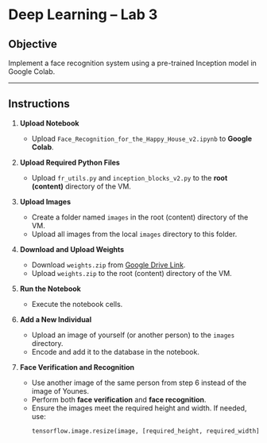 # Deep Learning – Lab 3

## **Objective**
Implement a face recognition system using a pre-trained Inception model in Google Colab.

---

## **Instructions**

1. **Upload Notebook**  
   - Upload `Face_Recognition_for_the_Happy_House_v2.ipynb` to **Google Colab**.

2. **Upload Required Python Files**  
   - Upload `fr_utils.py` and `inception_blocks_v2.py` to the **root (content)** directory of the VM.

3. **Upload Images**  
   - Create a folder named `images` in the root (content) directory of the VM.
   - Upload all images from the local `images` directory to this folder.

4. **Download and Upload Weights**  
   - Download `weights.zip` from [Google Drive Link](https://drive.google.com/drive/folders/1IExxks0GFQCCj6z8Wh0lWxW7NRndclZS?usp=sharing).
   - Upload `weights.zip` to the root (content) directory of the VM.

5. **Run the Notebook**  
   - Execute the notebook cells.

6. **Add a New Individual**  
   - Upload an image of yourself (or another person) to the `images` directory.
   - Encode and add it to the database in the notebook.

7. **Face Verification and Recognition**  
   - Use another image of the same person from step 6 instead of the image of Younes.
   - Perform both **face verification** and **face recognition**.
   - Ensure the images meet the required height and width. If needed, use:
     ```python
     tensorflow.image.resize(image, [required_height, required_width])
     ```
